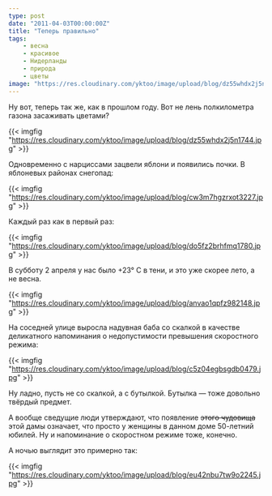 ```yaml
---
type: post
date: "2011-04-03T00:00:00Z"
title: "Теперь правильно"
tags:
    - весна
    - красивое
    - Нидерланды
    - природа
    - цветы
image: "https://res.cloudinary.com/yktoo/image/upload/blog/dz55whdx2j5n1744.jpg"
---
```


Ну вот, теперь так же, как в прошлом году. Вот не лень полкилометра газона засаживать цветами?

{{< imgfig "https://res.cloudinary.com/yktoo/image/upload/blog/dz55whdx2j5n1744.jpg" >}}

<!--more-->

Одновременно с нарциссами зацвели яблони и появились почки. В яблоневых районах снегопад:

{{< imgfig "https://res.cloudinary.com/yktoo/image/upload/blog/cw3m7hgzrxot3227.jpg" >}}

Каждый раз как в первый раз:

{{< imgfig "https://res.cloudinary.com/yktoo/image/upload/blog/do5fz2brhfmq1780.jpg" >}}

В субботу 2 апреля у нас было +23° C в тени, и это уже скорее лето, а не весна.

{{< imgfig "https://res.cloudinary.com/yktoo/image/upload/blog/anvao1qpfz982148.jpg" >}}

На соседней улице выросла надувная баба со скалкой в качестве деликатного напоминания о недопустимости превышения скоростного режима:

{{< imgfig "https://res.cloudinary.com/yktoo/image/upload/blog/c5z04egbsgdb0479.jpg" >}}

Ну ладно, пусть не со скалкой, а с бутылкой. Бутылка — тоже довольно твёрдый предмет.

А вообще сведущие люди утверждают, что появление ~~этого чудовища~~ этой дамы означает, что просто у женщины в данном доме 50-летний юбилей. Ну и напоминание о скоростном режиме тоже, конечно.

А ночью выглядит это примерно так:

{{< imgfig "https://res.cloudinary.com/yktoo/image/upload/blog/eu42nbu7tw9o2245.jpg" >}}
